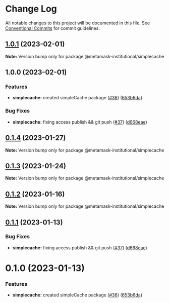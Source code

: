 # Change Log

All notable changes to this project will be documented in this file.
See [Conventional Commits](https://conventionalcommits.org) for commit guidelines.

## [1.0.1](https://github.com/consensys-vertical-apps/metamask-institutional/compare/@metamask-institutional/simplecache@0.1.4...@metamask-institutional/simplecache@1.0.1) (2023-02-01)

**Note:** Version bump only for package @metamask-institutional/simplecache

## 1.0.0 (2023-02-01)

### Features

- **simplecache:** created simpleCache package ([#36](https://github.com/consensys-vertical-apps/metamask-institutional/issues/36)) ([653b6da](https://github.com/consensys-vertical-apps/metamask-institutional/commit/653b6dad7bd6127d82ddf2bc03b7d2787ca73268))

### Bug Fixes

- **simplecache:** fixing access publish && git push ([#37](https://github.com/consensys-vertical-apps/metamask-institutional/issues/37)) ([d668eae](https://github.com/consensys-vertical-apps/metamask-institutional/commit/d668eae8d3995241a4dbd873a0aea0172a19700a))

## [0.1.4](https://github.com/consensys-vertical-apps/metamask-institutional/compare/@metamask-institutional/simplecache@0.1.3...@metamask-institutional/simplecache@0.1.4) (2023-01-27)

**Note:** Version bump only for package @metamask-institutional/simplecache

## [0.1.3](https://github.com/consensys-vertical-apps/metamask-institutional/compare/@metamask-institutional/simplecache@0.1.2...@metamask-institutional/simplecache@0.1.3) (2023-01-24)

**Note:** Version bump only for package @metamask-institutional/simplecache

## [0.1.2](https://github.com/consensys-vertical-apps/metamask-institutional/compare/@metamask-institutional/simplecache@0.1.1...@metamask-institutional/simplecache@0.1.2) (2023-01-16)

**Note:** Version bump only for package @metamask-institutional/simplecache

## [0.1.1](https://github.com/consensys-vertical-apps/metamask-institutional/compare/@metamask-institutional/simplecache@0.1.0...@metamask-institutional/simplecache@0.1.1) (2023-01-13)

### Bug Fixes

- **simplecache:** fixing access publish && git push ([#37](https://github.com/consensys-vertical-apps/metamask-institutional/issues/37)) ([d668eae](https://github.com/consensys-vertical-apps/metamask-institutional/commit/d668eae8d3995241a4dbd873a0aea0172a19700a))

# 0.1.0 (2023-01-13)

### Features

- **simplecache:** created simpleCache package ([#36](https://github.com/consensys-vertical-apps/metamask-institutional/issues/36)) ([653b6da](https://github.com/consensys-vertical-apps/metamask-institutional/commit/653b6dad7bd6127d82ddf2bc03b7d2787ca73268))
